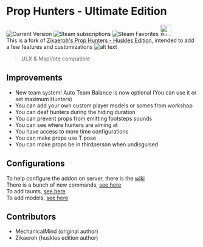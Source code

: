 # Prop Hunters - Ultimate Edition
![Current Version](https://img.shields.io/badge/version-1.3.1-blue?style=for-the-badge)
![Steam subscriptions](https://img.shields.io/steam/subscriptions/3028430983?style=for-the-badge)
![Steam Favorites](https://img.shields.io/steam/favorites/3028430983?style=for-the-badge&color=yellow)
<a href='https://ko-fi.com/M4M2VL6WW' target='_blank'><img height='29' style='border:0px;height:29px;' src='https://storage.ko-fi.com/cdn/brandasset/kofi_button_dark.png' border='0' alt='Buy Me a Coffee at ko-fi.com' /></a>  
This is a fork of [Zikaeroh's Prop Hunters - Huskles Edition](https://github.com/zikaeroh/husklesph), intended to add a few features and customizations
![alt text](https://github.com/DataNext27/ph_altered/blob/652c8b334baabaed13d9cc7680aad64678b2aacb/gamemodes/ph_altered/logo.png)

>ULX & MapVote compatible</br>

## Improvements

- New team system! Auto Team Balance is now optional (You can use it or set maximum Hunters)
- You can add your own custom player models or somes from workshop
- You can deaf hunters during the hiding duration
- You can prevent props from emitting footsteps sounds
- You can see where hunters are aiming at
- You have access to more time configurations
- You can make props use T pose
- You can make props be in thirdperson when undisguised

## Configurations
To help configure the addon on server, there is the [wiki](https://github.com/DataNext27/ph_altered/wiki)</br>
There is a bunch of new commands, [see here](https://github.com/DataNext27/ph_altered/wiki/Commands) </br>
To add taunts, [see here](https://github.com/DataNext27/ph_altered/wiki/Taunts) </br>
To add models, [see here](https://github.com/DataNext27/ph_altered/wiki/Models)

## Contributors

-   MechanicalMind (original author)
-   Zikaeroh (huskles edition author)
